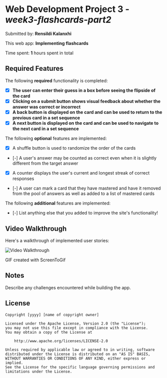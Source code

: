 # Web Development Project 3 - *week3-flashcards-part2*

Submitted by: **Rensildi Kalanxhi**

This web app: **Implementing flashcards**

Time spent: **1** hours spent in total

## Required Features

The following **required** functionality is completed:

- [x] **The user can enter their guess in a box before seeing the flipside of the card**
- [x] **Clicking on a submit button shows visual feedback about whether the answer was correct or incorrect**
- [x] **A back button is displayed on the card and can be used to return to the previous card in a set sequence**
- [x] **A next button is displayed on the card and can be used to navigate to the next card in a set sequence**

The following **optional** features are implemented:

- [x] A shuffle button is used to randomize the order of the cards
- [-] A user's answer may be counted as correct even when it is slightly different from the target answer
- [x] A counter displays the user's current and longest streak of correct responses
- [-] A user can mark a card that they have mastered and have it removed from the pool of answers as well as added to a list of mastered cards

The following **additional** features are implemented:

* [-] List anything else that you added to improve the site's functionality!

## Video Walkthrough

Here's a walkthrough of implemented user stories:

<img src='https://imgur.com/a/lRlvyNE' title='week3-flashcards-part2' width='' alt='Video Walkthrough' />

<!-- Replace this with whatever GIF tool you used! -->
GIF created with ScreenToGif 
<!-- Recommended tools:
[Kap](https://getkap.co/) for macOS
[ScreenToGif](https://www.screentogif.com/) for Windows
[peek](https://github.com/phw/peek) for Linux. -->

## Notes

Describe any challenges encountered while building the app.

## License

    Copyright [yyyy] [name of copyright owner]

    Licensed under the Apache License, Version 2.0 (the "License");
    you may not use this file except in compliance with the License.
    You may obtain a copy of the License at

        http://www.apache.org/licenses/LICENSE-2.0

    Unless required by applicable law or agreed to in writing, software
    distributed under the License is distributed on an "AS IS" BASIS,
    WITHOUT WARRANTIES OR CONDITIONS OF ANY KIND, either express or implied.
    See the License for the specific language governing permissions and
    limitations under the License.
